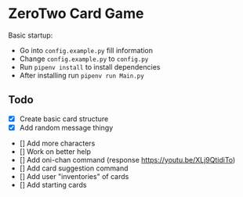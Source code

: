 # ZeroTwo Card Game

Basic startup: 
* Go into `config.example.py` fill information
* Change `config.example.py` to `config.py`
* Run `pipenv install` to install dependencies
* After installing run `pipenv run Main.py`  

## Todo
- [x] Create basic card structure  
- [x] Add random message thingy  
- [] Add more characters  
- [] Work on better help  
- [] Add oni-chan command (response https://youtu.be/XLj9QtidiTo)  
- [] Add card suggestion command  
- [] Add user "inventories" of cards   
- [] Add starting cards  